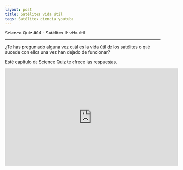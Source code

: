 ```yaml
---
layout: post
title: Satélites vida útil
tags: Satélites ciencia youtube
---
```


Science Quiz #04 - Satélites II: vida útil

-----
¿Te has preguntado alguna vez cuál es la vida útil de los satélites o qué sucede con ellos una vez han dejado de funcionar?

Esté capítulo de Science Quiz te ofrece las respuestas.

<iframe width="560" height="315" src="https://www.youtube.com/embed/6X7OHP8tlMo" frameborder="0" allowfullscreen></iframe>

